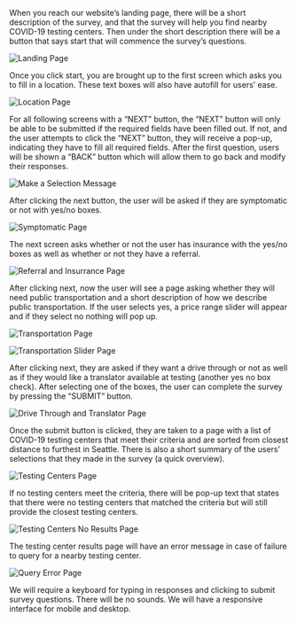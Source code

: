 When you reach our website’s landing page, there will be a short description of the survey, and that the survey will help you find nearby COVID-19 testing centers. Then under the short description there will be a button that says start that will commence the survey’s questions. 

![Landing Page](./design-spec-images/landing.png)

Once you click start, you are brought up to the first screen which asks you to fill in a location. These text boxes will also have autofill for users’ ease.

![Location Page](./design-spec-images/location.png)

For all following screens with a “NEXT” button, the “NEXT” button will only be able to be submitted if the required fields have been filled out. If not, and the user attempts to click the “NEXT” button, they will receive a pop-up, indicating they have to fill all required fields. After the first question, users will be shown a “BACK” button which will allow them to go back and modify their responses.

![Make a Selection Message](./design-spec-images/make_a_selection.png)

After clicking the next button, the user will be asked if they are symptomatic or not with yes/no boxes.

![Symptomatic Page](./design-spec-images/symptoms.png)

The next screen asks whether or not the user has insurance with the yes/no boxes as well as whether or not they have a referral.

![Referral and Insurrance Page](./design-spec-images/insurance.png)

After clicking next, now the user will see a page asking whether they will need public transportation and a short description of how we describe public transportation. If the user selects yes, a price range slider will appear and if they select no nothing will pop up.

![Transportation Page](./design-spec-images/transportation.png)

![Transportation Slider Page](./design-spec-images/transportation_slider.png)

After clicking next, they are asked if they want a drive through or not as well as if they would like a translator available at testing (another yes no box check).  After selecting one of the boxes, the user can complete the survey by pressing the “SUBMIT” button. 

![Drive Through and Translator Page](./design-spec-images/drive_through_translator.png)

Once the submit button is clicked, they are taken to a page with a list of COVID-19 testing centers that meet their criteria and are sorted from closest distance to furthest in Seattle. There is also a short summary of the users’ selections that they made in the survey (a quick overview).

![Testing Centers Page](./design-spec-images/testing_centers.png)

If no testing centers meet the criteria, there will be pop-up text that states that there were no testing centers that matched the criteria but will still provide the closest testing centers.

![Testing Centers No Results Page](./design-spec-images/testing_centers_no_results.png)

The testing center results page will have an error message in case of failure to query for a nearby testing center. 

![Query Error Page](./design-spec-images/query_error.png)

We will require a keyboard for typing in responses and clicking to submit survey questions. There will be no sounds. We will have a responsive interface for mobile and desktop.
